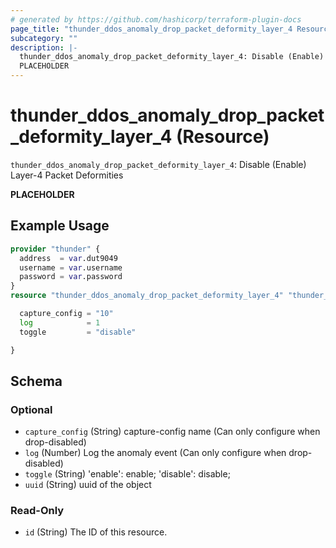 ```yaml
---
# generated by https://github.com/hashicorp/terraform-plugin-docs
page_title: "thunder_ddos_anomaly_drop_packet_deformity_layer_4 Resource - terraform-provider-thunder"
subcategory: ""
description: |-
  thunder_ddos_anomaly_drop_packet_deformity_layer_4: Disable (Enable) Layer-4 Packet Deformities
  PLACEHOLDER
---
```


# thunder_ddos_anomaly_drop_packet_deformity_layer_4 (Resource)

`thunder_ddos_anomaly_drop_packet_deformity_layer_4`: Disable (Enable) Layer-4 Packet Deformities

__PLACEHOLDER__

## Example Usage

```terraform
provider "thunder" {
  address  = var.dut9049
  username = var.username
  password = var.password
}
resource "thunder_ddos_anomaly_drop_packet_deformity_layer_4" "thunder_ddos_anomaly_drop_packet_deformity_layer_4" {

  capture_config = "10"
  log            = 1
  toggle         = "disable"

}
```

<!-- schema generated by tfplugindocs -->
## Schema

### Optional

- `capture_config` (String) capture-config name (Can only configure when drop-disabled)
- `log` (Number) Log the anomaly event (Can only configure when drop-disabled)
- `toggle` (String) 'enable': enable; 'disable': disable;
- `uuid` (String) uuid of the object

### Read-Only

- `id` (String) The ID of this resource.


